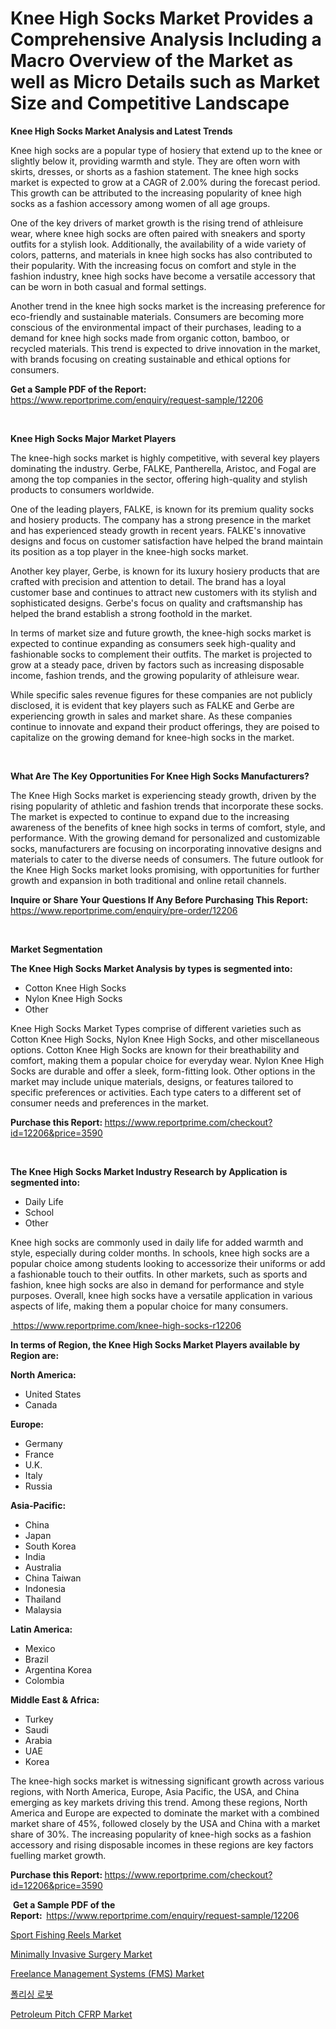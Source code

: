 <p><h1>Knee High Socks Market Provides a Comprehensive Analysis Including a Macro Overview of the Market as well as Micro Details such as Market Size and Competitive Landscape</h1></p><p><strong>Knee High Socks Market Analysis and Latest Trends</strong></p>
<p><p>Knee high socks are a popular type of hosiery that extend up to the knee or slightly below it, providing warmth and style. They are often worn with skirts, dresses, or shorts as a fashion statement. The knee high socks market is expected to grow at a CAGR of 2.00% during the forecast period. This growth can be attributed to the increasing popularity of knee high socks as a fashion accessory among women of all age groups.</p><p>One of the key drivers of market growth is the rising trend of athleisure wear, where knee high socks are often paired with sneakers and sporty outfits for a stylish look. Additionally, the availability of a wide variety of colors, patterns, and materials in knee high socks has also contributed to their popularity. With the increasing focus on comfort and style in the fashion industry, knee high socks have become a versatile accessory that can be worn in both casual and formal settings.</p><p>Another trend in the knee high socks market is the increasing preference for eco-friendly and sustainable materials. Consumers are becoming more conscious of the environmental impact of their purchases, leading to a demand for knee high socks made from organic cotton, bamboo, or recycled materials. This trend is expected to drive innovation in the market, with brands focusing on creating sustainable and ethical options for consumers.</p></p>
<p><strong>Get a Sample PDF of the Report:&nbsp;</strong> <a href="https://www.reportprime.com/enquiry/request-sample/12206">https://www.reportprime.com/enquiry/request-sample/12206</a></p>
<p>&nbsp;</p>
<p><strong>Knee High Socks Major Market Players</strong></p>
<p><p>The knee-high socks market is highly competitive, with several key players dominating the industry. Gerbe, FALKE, Pantherella, Aristoc, and Fogal are among the top companies in the sector, offering high-quality and stylish products to consumers worldwide.</p><p>One of the leading players, FALKE, is known for its premium quality socks and hosiery products. The company has a strong presence in the market and has experienced steady growth in recent years. FALKE's innovative designs and focus on customer satisfaction have helped the brand maintain its position as a top player in the knee-high socks market.</p><p>Another key player, Gerbe, is known for its luxury hosiery products that are crafted with precision and attention to detail. The brand has a loyal customer base and continues to attract new customers with its stylish and sophisticated designs. Gerbe's focus on quality and craftsmanship has helped the brand establish a strong foothold in the market.</p><p>In terms of market size and future growth, the knee-high socks market is expected to continue expanding as consumers seek high-quality and fashionable socks to complement their outfits. The market is projected to grow at a steady pace, driven by factors such as increasing disposable income, fashion trends, and the growing popularity of athleisure wear.</p><p>While specific sales revenue figures for these companies are not publicly disclosed, it is evident that key players such as FALKE and Gerbe are experiencing growth in sales and market share. As these companies continue to innovate and expand their product offerings, they are poised to capitalize on the growing demand for knee-high socks in the market.</p></p>
<p>&nbsp;</p>
<p><strong>What Are The Key Opportunities For Knee High Socks Manufacturers?</strong></p>
<p><p>The Knee High Socks market is experiencing steady growth, driven by the rising popularity of athletic and fashion trends that incorporate these socks. The market is expected to continue to expand due to the increasing awareness of the benefits of knee high socks in terms of comfort, style, and performance. With the growing demand for personalized and customizable socks, manufacturers are focusing on incorporating innovative designs and materials to cater to the diverse needs of consumers. The future outlook for the Knee High Socks market looks promising, with opportunities for further growth and expansion in both traditional and online retail channels.</p></p>
<p><strong>Inquire or Share Your Questions If Any Before Purchasing This Report:</strong> <a href="https://www.reportprime.com/enquiry/pre-order/12206">https://www.reportprime.com/enquiry/pre-order/12206</a></p>
<p>&nbsp;</p>
<p><strong>Market Segmentation</strong></p>
<p><strong>The Knee High Socks Market Analysis by types is segmented into:</strong></p>
<p><ul><li>Cotton Knee High Socks</li><li>Nylon Knee High Socks</li><li>Other</li></ul></p>
<p><p>Knee High Socks Market Types comprise of different varieties such as Cotton Knee High Socks, Nylon Knee High Socks, and other miscellaneous options. Cotton Knee High Socks are known for their breathability and comfort, making them a popular choice for everyday wear. Nylon Knee High Socks are durable and offer a sleek, form-fitting look. Other options in the market may include unique materials, designs, or features tailored to specific preferences or activities. Each type caters to a different set of consumer needs and preferences in the market.</p></p>
<p><strong>Purchase this Report:&nbsp;</strong><a href="https://www.reportprime.com/checkout?id=12206&price=3590">https://www.reportprime.com/checkout?id=12206&price=3590</a></p>
<p>&nbsp;</p>
<p><strong>The Knee High Socks Market Industry Research by Application is segmented into:</strong></p>
<p><ul><li>Daily Life</li><li>School</li><li>Other</li></ul></p>
<p><p>Knee high socks are commonly used in daily life for added warmth and style, especially during colder months. In schools, knee high socks are a popular choice among students looking to accessorize their uniforms or add a fashionable touch to their outfits. In other markets, such as sports and fashion, knee high socks are also in demand for performance and style purposes. Overall, knee high socks have a versatile application in various aspects of life, making them a popular choice for many consumers.</p></p>
<p><a href="https://www.reportprime.com/knee-high-socks-r12206">&nbsp;https://www.reportprime.com/knee-high-socks-r12206</a></p>
<p><strong>In terms of Region, the Knee High Socks Market Players available by Region are:</strong></p>
<p>
    <p> <strong> North America: </strong>
        <ul>
            <li>United States</li>
            <li>Canada</li>
        </ul>
        </p> 
    <p> <strong> Europe: </strong>
        <ul>
            <li>Germany</li>
            <li>France</li>
            <li>U.K.</li>
            <li>Italy</li>
            <li>Russia</li>
        </ul>
        </p> 
    <p> <strong> Asia-Pacific: </strong>
        <ul>
            <li>China</li>
            <li>Japan</li>
            <li>South Korea</li>
            <li>India</li>
            <li>Australia</li>
            <li>China Taiwan</li>
            <li>Indonesia</li>
            <li>Thailand</li>
            <li>Malaysia</li>
        </ul>
        </p> 
    <p> <strong> Latin America: </strong>
        <ul>
            <li>Mexico</li>
            <li>Brazil</li>
            <li>Argentina Korea</li>
            <li>Colombia</li>
        </ul>
        </p> 
    <p> <strong> Middle East & Africa: </strong>
        <ul>
            <li>Turkey</li>
            <li>Saudi</li>
            <li>Arabia</li>
            <li>UAE</li>
            <li>Korea</li>
        </ul>
    </p>
    </p>
<p><p>The knee-high socks market is witnessing significant growth across various regions, with North America, Europe, Asia Pacific, the USA, and China emerging as key markets driving this trend. Among these regions, North America and Europe are expected to dominate the market with a combined market share of 45%, followed closely by the USA and China with a market share of 30%. The increasing popularity of knee-high socks as a fashion accessory and rising disposable incomes in these regions are key factors fuelling market growth.</p></p>
<p><strong>Purchase this Report: </strong><a href="https://www.reportprime.com/checkout?id=12206&price=3590">https://www.reportprime.com/checkout?id=12206&price=3590</a></p>
<p>&nbsp;<strong>Get a Sample PDF of the Report:&nbsp;&nbsp;</strong><a href="https://www.reportprime.com/enquiry/request-sample/12206">https://www.reportprime.com/enquiry/request-sample/12206</a></p>
<p><strong></strong></p>
<p><p><a href="https://github.com/provorikovar/Market-Research-Report-List-5/blob/main/sport-fishing-reels-market.md">Sport Fishing Reels Market</a></p><p><a href="https://issuu.com/reportprime-2/docs/minimally-invasive-surgery-market-size-2030.pptx">Minimally Invasive Surgery Market</a></p><p><a href="https://www.linkedin.com/pulse/freelance-management-systems-fms-market-segmentation-co6we">Freelance Management Systems (FMS) Market</a></p><p><a href="https://medium.com/@umamareka_16093/%EB%A1%9C%EB%B4%87-%EB%8B%A4%EB%93%AC%EA%B8%B0-%EC%8B%9C%EC%9E%A5-%EA%B8%80%EB%A1%9C%EB%B2%8C-%EB%B0%8F-%EC%A7%80%EC%97%AD-%EB%B6%84%EC%84%9D-%EC%A7%80%EC%97%AD-%EA%B5%AD%EA%B0%80-%EC%88%98%EC%A4%80-%EB%B6%84%EC%84%9D-%EA%B2%BD%EC%9F%81-%ED%92%8D%EA%B2%BD-%EB%B6%84%EC%84%9D-%EB%B0%8F-%EC%98%88%EC%B8%A1-2024-2031%EB%85%84%EC%97%90-%EC%B4%88%EC%A0%90%EC%9D%84-%EB%A7%9E%EC%B6%A4-85c0095533f1">폴리싱 로봇</a></p><p><a href="https://medium.com/@richard.james09789/global-petroleum-pitch-cfrp-market-trends-insights-into-growth-opportunities-and-challenges-6fe6e2c2cec6">Petroleum Pitch CFRP Market</a></p></p>